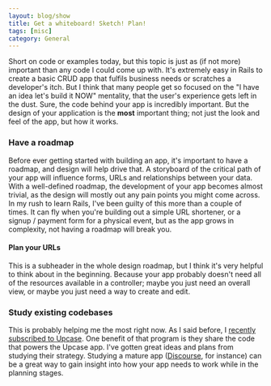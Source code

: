 ```yaml
---
layout: blog/show
title: Get a whiteboard! Sketch! Plan!
tags: [misc]
category: General
---
```


Short on code or examples today, but this topic is just as (if not more) important than any code I could come up with. It's extremely easy in Rails to create a basic CRUD app that fulfils business needs or scratches a developer's itch. But I think that many people get so focused on the "I have an idea let's build it NOW" mentality, that the user's experience gets left in the dust. Sure, the code behind your app is incredibly important. But the design of your application is the **most** important thing; not just the look and feel of the app, but how it works.

### Have a roadmap

 Before ever getting started with building an app, it's important to have a roadmap, and design will help drive that. A storyboard of the critical path of your app will influence forms, URLs and relationships between your data. With a well-defined roadmap, the development of your app becomes almost trivial, as the design will mostly out any pain points you might come across. In my rush to learn Rails, I've been guilty of this more than a couple of times. It can fly when you're building out a simple URL shortener, or a signup / payment form for a physical event, but as the app grows in complexity, not having a roadmap will break you.

#### Plan your URLs

 This is a subheader in the whole design roadmap, but I think it's very helpful to think about in the beginning. Because your app probably doesn't need all of the resources available in a controller; maybe you just need an overall view, or maybe you just need a way to create and edit.

### Study existing codebases

 This is probably helping me the most right now. As I said before, I [recently subscribed to Upcase](http://wp.me/p3ERzH-jc). One benefit of that program is they share the code that powers the Upcase app. I've gotten great ideas and plans from studying their strategy. Studying a mature app ([Discourse](https://github.com/discourse/discourse), for instance) can be a great way to gain insight into how your app needs to work while in the planning stages.
